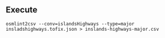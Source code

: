 ## Execute 

```
osmlint2csv --conv=islandsHighways --type=major insladshighways.tofix.json > inslands-highways-major.csv
```